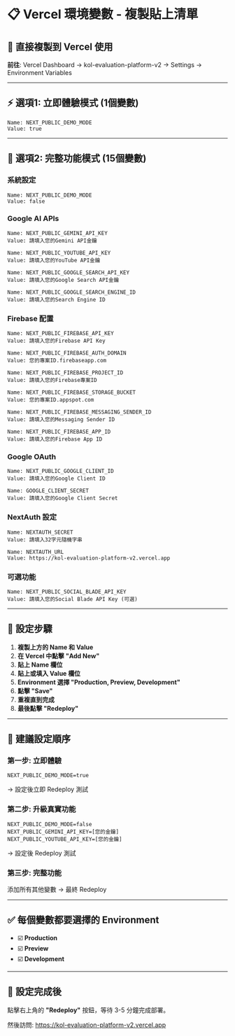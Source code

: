 # 📋 Vercel 環境變數 - 複製貼上清單

## 🎯 **直接複製到 Vercel 使用**

**前往**: Vercel Dashboard → kol-evaluation-platform-v2 → Settings → Environment Variables

---

## ⚡ **選項1: 立即體驗模式 (1個變數)**

```
Name: NEXT_PUBLIC_DEMO_MODE
Value: true
```

---

## 🚀 **選項2: 完整功能模式 (15個變數)**

### **系統設定**
```
Name: NEXT_PUBLIC_DEMO_MODE
Value: false
```

### **Google AI APIs**
```
Name: NEXT_PUBLIC_GEMINI_API_KEY
Value: 請填入您的Gemini API金鑰
```

```
Name: NEXT_PUBLIC_YOUTUBE_API_KEY
Value: 請填入您的YouTube API金鑰
```

```
Name: NEXT_PUBLIC_GOOGLE_SEARCH_API_KEY
Value: 請填入您的Google Search API金鑰
```

```
Name: NEXT_PUBLIC_GOOGLE_SEARCH_ENGINE_ID
Value: 請填入您的Search Engine ID
```

### **Firebase 配置**
```
Name: NEXT_PUBLIC_FIREBASE_API_KEY
Value: 請填入您的Firebase API Key
```

```
Name: NEXT_PUBLIC_FIREBASE_AUTH_DOMAIN
Value: 您的專案ID.firebaseapp.com
```

```
Name: NEXT_PUBLIC_FIREBASE_PROJECT_ID
Value: 請填入您的Firebase專案ID
```

```
Name: NEXT_PUBLIC_FIREBASE_STORAGE_BUCKET
Value: 您的專案ID.appspot.com
```

```
Name: NEXT_PUBLIC_FIREBASE_MESSAGING_SENDER_ID
Value: 請填入您的Messaging Sender ID
```

```
Name: NEXT_PUBLIC_FIREBASE_APP_ID
Value: 請填入您的Firebase App ID
```

### **Google OAuth**
```
Name: NEXT_PUBLIC_GOOGLE_CLIENT_ID
Value: 請填入您的Google Client ID
```

```
Name: GOOGLE_CLIENT_SECRET
Value: 請填入您的Google Client Secret
```

### **NextAuth 設定**
```
Name: NEXTAUTH_SECRET
Value: 請填入32字元隨機字串
```

```
Name: NEXTAUTH_URL
Value: https://kol-evaluation-platform-v2.vercel.app
```

### **可選功能**
```
Name: NEXT_PUBLIC_SOCIAL_BLADE_API_KEY
Value: 請填入您的Social Blade API Key (可選)
```

---

## 📝 **設定步驟**

1. **複製上方的 Name 和 Value**
2. **在 Vercel 中點擊 "Add New"**
3. **貼上 Name 欄位**
4. **貼上或填入 Value 欄位**
5. **Environment 選擇 "Production, Preview, Development"**
6. **點擊 "Save"**
7. **重複直到完成**
8. **最後點擊 "Redeploy"**

---

## 🎯 **建議設定順序**

### **第一步: 立即體驗**
```
NEXT_PUBLIC_DEMO_MODE=true
```
→ 設定後立即 Redeploy 測試

### **第二步: 升級真實功能**
```
NEXT_PUBLIC_DEMO_MODE=false
NEXT_PUBLIC_GEMINI_API_KEY=[您的金鑰]
NEXT_PUBLIC_YOUTUBE_API_KEY=[您的金鑰]
```
→ 設定後 Redeploy 測試

### **第三步: 完整功能**
添加所有其他變數 → 最終 Redeploy

---

## ✅ **每個變數都要選擇的 Environment**
- ☑️ **Production**
- ☑️ **Preview** 
- ☑️ **Development**

---

## 🎊 **設定完成後**
點擊右上角的 **"Redeploy"** 按鈕，等待 3-5 分鐘完成部署。

然後訪問: https://kol-evaluation-platform-v2.vercel.app